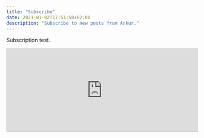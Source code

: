 ```yaml
---
title: "Subscribe"
date: 2021-01-02T17:51:58+02:00
description: "Subscribe to new posts from Ankur."
---
```


Subscription test.

<iframe
scrolling="no"
style="width:100%!important;height:220px;border:1px #ccc solid !important"
src="https://buttondown.email/ankuroh?as_embed=true"
></iframe><br /><br />